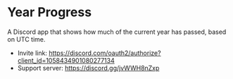 # Year Progress
A Discord app that shows how much of the current year has passed, based on UTC time.

- Invite link: https://discord.com/oauth2/authorize?client_id=1058434901080277134
- Support server: https://discord.gg/jvWWH8nZxp